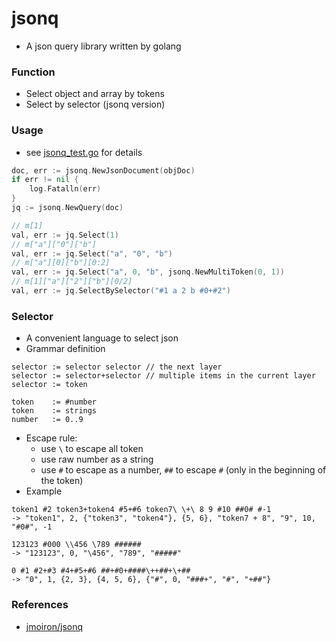 # jsonq

+ A json query library written by golang

### Function

+ Select object and array by tokens
+ Select by selector (jsonq version)

### Usage

+  see [jsonq_test.go](jsonq_test.go) for details

```go
doc, err := jsonq.NewJsonDocument(objDoc)
if err != nil {
    log.Fatalln(err)
}
jq := jsonq.NewQuery(doc)

// m[1]
val, err := jq.Select(1)
// m["a"]["0"]["b"]
val, err := jq.Select("a", "0", "b")
// m["a"][0]["b"][0:2]
val, err := jq.Select("a", 0, "b", jsonq.NewMultiToken(0, 1))
// m[1]["a"]["2"]["b"][0/2]
val, err := jq.SelectBySelector("#1 a 2 b #0+#2")
```

### Selector

+ A convenient language to select json
+ Grammar definition

```
selector := selector selector // the next layer
selector := selector+selector // multiple items in the current layer
selector := token

token    := #number
token    := strings
number   := 0..9
```

+ Escape rule:
    + use `\` to escape all token
    + use raw number as a string
    + use `#` to escape as a number, `##` to escape `#` (only in the beginning of the token)
+ Example

```
token1 #2 token3+token4 #5+#6 token7\ \+\ 8 9 #10 ##0# #-1
-> "token1", 2, {"token3", "token4"}, {5, 6}, "token7 + 8", "9", 10, "#0#", -1

123123 #000 \\456 \789 ######
-> "123123", 0, "\456", "789", "#####"

0 #1 #2+#3 #4+#5+#6 ##+#0+####\++##+\+##
-> "0", 1, {2, 3}, {4, 5, 6}, {"#", 0, "###+", "#", "+##"}
```

### References

+ [jmoiron/jsonq](https://github.com/jmoiron/jsonq)
